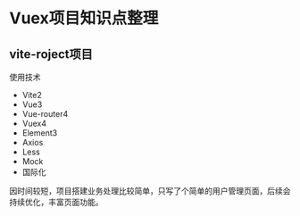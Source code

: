# Vuex项目知识点整理

## vite-roject项目
使用技术
* Vite2
* Vue3
* Vue-router4
* Vuex4
* Element3
* Axios
* Less
* Mock
* 国际化

因时间较短，项目搭建业务处理比较简单，只写了个简单的用户管理页面，后续会持续优化，丰富页面功能。
